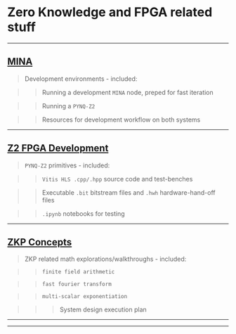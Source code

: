# Zero Knowledge and FPGA related stuff

------

## [MINA](./MINA)

> Development environments - included:

> > Running a development `MINA` node, preped for fast iteration

> > Running a `PYNQ-Z2` 

> > Resources for development workflow on both systems

------

## [Z2 FPGA Development](./Z2_FPGA_Development)

> `PYNQ-Z2` primitives - included:

> > `Vitis HLS .cpp/.hpp` source code and test-benches

> > Executable `.bit` bitstream files and `.hwh` hardware-hand-off files

> > `.ipynb` notebooks for testing

------

## [ZKP Concepts](./ZKP_Concepts)

> ZKP related math explorations/walkthroughs - included:

> > `finite field arithmetic` 

> > `fast fourier transform`

> > `multi-scalar exponentiation`

> > > System design execution plan

------
------